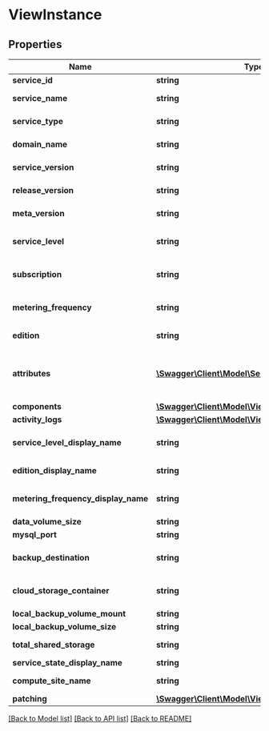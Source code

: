 # ViewInstance

## Properties
Name | Type | Description | Notes
------------ | ------------- | ------------- | -------------
**service_id** | **string** | ID of the Oracle MySQL Cloud Service instance. | [optional] 
**service_name** | **string** | Name of the Oracle MySQL Cloud Service instance. | [optional] 
**service_type** | **string** | Type of the Oracle MySQL Cloud Service instance, such as &lt;code&gt;MySQLCS&lt;/code&gt;. | [optional] 
**domain_name** | **string** | The identity domain housing the service instance. | [optional] 
**service_version** | **string** | The major version of MySQL Server. For example, &lt;code&gt;5.7&lt;/code&gt;. | [optional] 
**release_version** | **string** | The release version of MySQL Server. For example, &lt;code&gt;5.7.13&lt;/code&gt;. | [optional] 
**meta_version** | **string** | The release version of metadata service manager. | [optional] 
**service_level** | **string** | The service level of the service instance. For example, &lt;code&gt;PAAS&lt;/code&gt; for Oracle Cloud Service. | [optional] 
**subscription** | **string** | The subscription type of the service instance; either &lt;code&gt;MONTHLY&lt;/code&gt; or &lt;code&gt;HOURLY&lt;/code&gt;. | [optional] 
**metering_frequency** | **string** | The billing frequency of the service instance; either &lt;code&gt;MONTHLY&lt;/code&gt; or &lt;code&gt;HOURLY&lt;/code&gt;. | [optional] 
**edition** | **string** | The edition of MySQL Server. For example, &lt;code&gt;EE&lt;/code&gt;. | [optional] 
**attributes** | [**\Swagger\Client\Model\ServiceAttribute[]**](ServiceAttribute.md) | Array of the service attributes. For example, &lt;code&gt;MYSQL_PORT&lt;/code&gt;, &lt;code&gt;CLOUD_STORAGE_CONTAINER&lt;/code&gt;, &lt;code&gt;LOCAL_BACKUP_VOLUME_SIZE&lt;/code&gt;, etc. | [optional] 
**components** | [**\Swagger\Client\Model\ViewServiceComponent[]**](ViewServiceComponent.md) | details of each service component. | [optional] 
**activity_logs** | [**\Swagger\Client\Model\ViewActivityLog[]**](ViewActivityLog.md) | activities of the service instance. | [optional] 
**service_level_display_name** | **string** | The display name of the service level. For example, &lt;code&gt;Oracle MySQL Cloud Service&lt;/code&gt;. | [optional] 
**edition_display_name** | **string** | The display name of MySQL Server edition. For example, &lt;code&gt;Enterprise Edition&lt;/code&gt;. | [optional] 
**metering_frequency_display_name** | **string** | The display name of the metering frequency; either &lt;code&gt;Monthly&lt;/code&gt; or &lt;code&gt;Hourly&lt;/code&gt;. | [optional] 
**data_volume_size** | **string** | Storage volume size for MySQL data. | [optional] 
**mysql_port** | **string** | The listener port for MySQL server. | [optional] 
**backup_destination** | **string** | Backup destination; either &lt;code&gt;BOTH&lt;/code&gt; - Both Cloud Storage and Local Storage, or &lt;code&gt;NONE&lt;/code&gt; - None. | [optional] 
**cloud_storage_container** | **string** | Name of the Oracle Storage Cloud Service container used to provide storage for MySQL service instance backups. | [optional] 
**local_backup_volume_mount** | **string** | The volume mount point for local backups. | [optional] 
**local_backup_volume_size** | **string** | Storage volume size for MySQL local backups. | [optional] 
**total_shared_storage** | **string** | The total shared storage size; always &lt;code&gt;0&lt;/code&gt; for MySQL Cloud Service. | [optional] 
**service_state_display_name** | **string** | The display name of the service current state. | [optional] 
**compute_site_name** | **string** | The Oracle Cloud location housing the service instance. | [optional] 
**patching** | [**\Swagger\Client\Model\ViewServicePatching**](ViewServicePatching.md) |  | [optional] 

[[Back to Model list]](../README.md#documentation-for-models) [[Back to API list]](../README.md#documentation-for-api-endpoints) [[Back to README]](../README.md)


